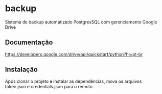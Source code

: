 # backup

Sistema de backup automatizado PostgresSQL com gerenciamento Google Drive


## Documentação 

https://developers.google.com/drive/api/quickstart/python?hl=pt-br


## Instalação

Após clonar o projeto e instalar as dependências, mova os arquivos token.json e credentials.json para o remoto.
